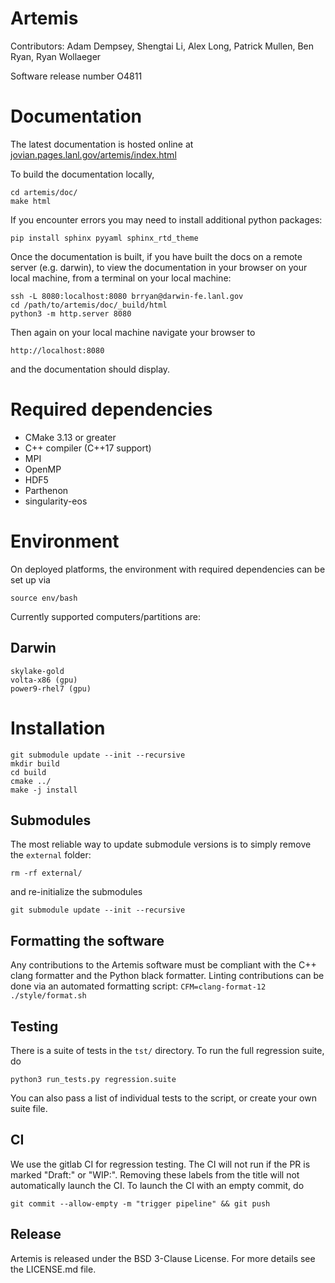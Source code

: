 # Artemis

Contributors: Adam Dempsey, Shengtai Li, Alex Long, Patrick Mullen, Ben Ryan, Ryan
Wollaeger

Software release number O4811

# Documentation

The latest documentation is hosted online at [jovian.pages.lanl.gov/artemis/index.html](http:/jovian.pages.lanl.gov/artemis/index.html)

To build the documentation locally,

    cd artemis/doc/
    make html

If you encounter errors you may need to install additional python packages:

    pip install sphinx pyyaml sphinx_rtd_theme

Once the documentation is built, if you have built the docs on a remote server (e.g. darwin), to view
the documentation in your browser on your local machine, from a terminal on your local machine:

    ssh -L 8080:localhost:8080 brryan@darwin-fe.lanl.gov
    cd /path/to/artemis/doc/_build/html
    python3 -m http.server 8080

Then again on your local machine navigate your browser to

    http://localhost:8080

and the documentation should display.

# Required dependencies

* CMake 3.13 or greater
* C++ compiler (C++17 support)
* MPI
* OpenMP
* HDF5
* Parthenon
* singularity-eos

# Environment

On deployed platforms, the environment with required dependencies can be set up via

    source env/bash

Currently supported computers/partitions are:

## Darwin

    skylake-gold
    volta-x86 (gpu)
    power9-rhel7 (gpu)

# Installation

    git submodule update --init --recursive
    mkdir build
    cd build
    cmake ../
    make -j install

## Submodules

The most reliable way to update submodule versions is to simply remove the `external`
folder:

    rm -rf external/

and re-initialize the submodules

    git submodule update --init --recursive

## Formatting the software

Any contributions to the Artemis software must be compliant with the C++ clang formatter and
the Python black formatter.  Linting contributions can be done via an automated formatting
script:
`CFM=clang-format-12 ./style/format.sh`

## Testing

There is a suite of tests in the `tst/` directory. To run the full regression suite, do

    python3 run_tests.py regression.suite

You can also pass a list of individual tests to the script, or create your own suite file.

## CI

We use the gitlab CI for regression testing. The CI will not run if the PR is marked "Draft:" or
"WIP:". Removing these labels from the title will not automatically launch the CI. To launch the CI
with an empty commit, do

    git commit --allow-empty -m "trigger pipeline" && git push

## Release

Artemis is released under the BSD 3-Clause License. For more details see the LICENSE.md
file.
